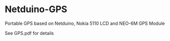# Netduino-GPS
Portable GPS based on Netduino, Nokia 5110 LCD and NEO-6M GPS Module

See GPS.pdf for details



